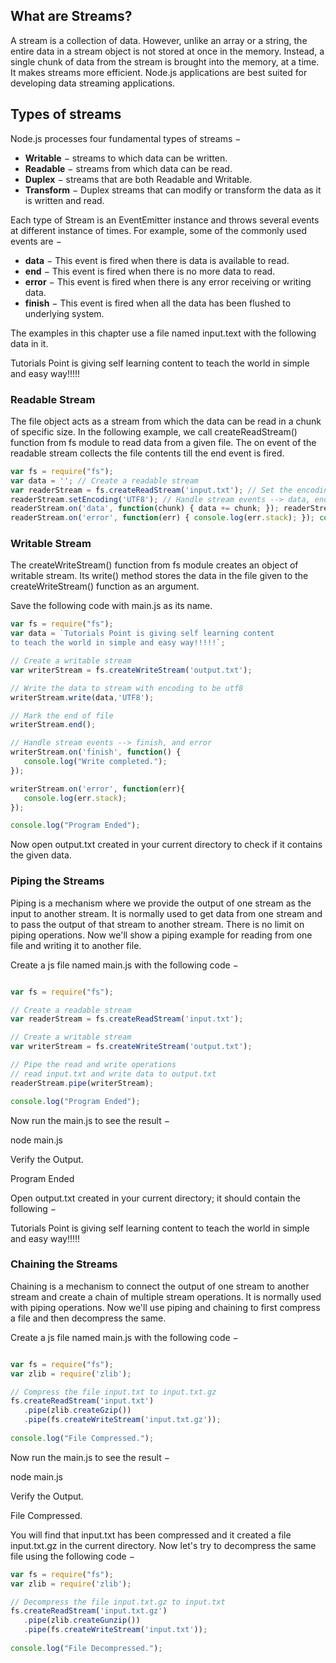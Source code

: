 
## What are Streams?

A stream is a collection of data. However, unlike an array or a string, the entire data in a stream object is not stored at once in the memory. Instead, a single chunk of data from the stream is brought into the memory, at a time. It makes streams more efficient. Node.js applications are best suited for developing data streaming applications.

## Types of streams

Node.js processes four fundamental types of streams −

- **Writable** − streams to which data can be written.
- **Readable** − streams from which data can be read.
- **Duplex** − streams that are both Readable and Writable.
- **Transform** − Duplex streams that can modify or transform the data as it is written and read.

Each type of Stream is an EventEmitter instance and throws several events at different instance of times. For example, some of the commonly used events are −

- **data** − This event is fired when there is data is available to read.
- **end** − This event is fired when there is no more data to read.
- **error** − This event is fired when there is any error receiving or writing data.
- **finish** − This event is fired when all the data has been flushed to underlying system.

The examples in this chapter use a file named input.text with the following data in it.

Tutorials Point is giving self learning content
to teach the world in simple and easy way!!!!!

### Readable Stream

The file object acts as a stream from which the data can be read in a chunk of specific size. In the following example, we call createReadStream() function from fs module to read data from a given file. The on event of the readable stream collects the file contents till the end event is fired.
```js
var fs = require("fs");
var data = ''; // Create a readable stream 
var readerStream = fs.createReadStream('input.txt'); // Set the encoding to be utf8. 
readerStream.setEncoding('UTF8'); // Handle stream events --> data, end, and error
readerStream.on('data', function(chunk) { data += chunk; }); readerStream.on('end',function() { console.log(data); }); 
readerStream.on('error', function(err) { console.log(err.stack); }); console.log("Program Ended");
```

### Writable Stream

The createWriteStream() function from fs module creates an object of writable stream. Its write() method stores the data in the file given to the createWriteStream() function as an argument.

Save the following code with main.js as its name.

```js
var fs = require("fs");
var data = `Tutorials Point is giving self learning content
to teach the world in simple and easy way!!!!!`;

// Create a writable stream
var writerStream = fs.createWriteStream('output.txt');

// Write the data to stream with encoding to be utf8
writerStream.write(data,'UTF8');

// Mark the end of file
writerStream.end();

// Handle stream events --> finish, and error
writerStream.on('finish', function() {
   console.log("Write completed.");
});

writerStream.on('error', function(err){
   console.log(err.stack);
});

console.log("Program Ended");

```
Now open output.txt created in your current directory to check if it contains the given data.

### Piping the Streams

Piping is a mechanism where we provide the output of one stream as the input to another stream. It is normally used to get data from one stream and to pass the output of that stream to another stream. There is no limit on piping operations. Now we'll show a piping example for reading from one file and writing it to another file.

Create a js file named main.js with the following code −
```js

var fs = require("fs");

// Create a readable stream
var readerStream = fs.createReadStream('input.txt');

// Create a writable stream
var writerStream = fs.createWriteStream('output.txt');

// Pipe the read and write operations
// read input.txt and write data to output.txt
readerStream.pipe(writerStream);

console.log("Program Ended");

```
Now run the main.js to see the result −

node main.js

Verify the Output.

Program Ended

Open output.txt created in your current directory; it should contain the following −

Tutorials Point is giving self learning content
to teach the world in simple and easy way!!!!!

### Chaining the Streams

Chaining is a mechanism to connect the output of one stream to another stream and create a chain of multiple stream operations. It is normally used with piping operations. Now we'll use piping and chaining to first compress a file and then decompress the same.

Create a js file named main.js with the following code −
```js

var fs = require("fs");
var zlib = require('zlib');

// Compress the file input.txt to input.txt.gz
fs.createReadStream('input.txt')
   .pipe(zlib.createGzip())
   .pipe(fs.createWriteStream('input.txt.gz'));
  
console.log("File Compressed.");

```
Now run the main.js to see the result −

node main.js

Verify the Output.

File Compressed.

You will find that input.txt has been compressed and it created a file input.txt.gz in the current directory. Now let's try to decompress the same file using the following code −

``` js
var fs = require("fs");
var zlib = require('zlib');

// Decompress the file input.txt.gz to input.txt
fs.createReadStream('input.txt.gz')
   .pipe(zlib.createGunzip())
   .pipe(fs.createWriteStream('input.txt'));
  
console.log("File Decompressed.");

```
